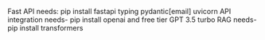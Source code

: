 Fast API needs: pip install fastapi typing pydantic[email] uvicorn
API integration needs- pip install openai and free tier GPT 3.5 turbo
RAG needs- pip install transformers

